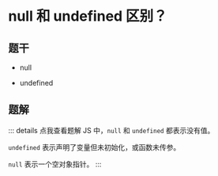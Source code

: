 # null 和 undefined 区别？

## 题干

- null

- undefined

## 题解

::: details 点我查看题解
JS 中，`null` 和 `undefined` 都表示没有值。

`undefined` 表示声明了变量但未初始化，或函数未传参。

`null` 表示一个空对象指针。
:::

